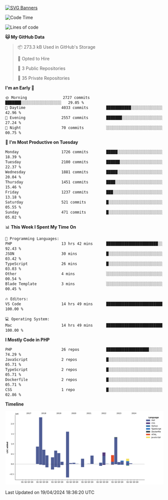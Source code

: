 [![SVG Banners](https://svg-banners.vercel.app/api?type=glitch&text1=Gere_Lajos%F0%9F%92%BB&width=800&height=400)](https://github.com/Akshay090/svg-banners)

<!--START_SECTION:waka-->
![Code Time](http://img.shields.io/badge/Code%20Time-1%2C551%20hrs%2053%20mins-blue)

![Lines of code](https://img.shields.io/badge/From%20Hello%20World%20I%27ve%20Written-11.3%20million%20lines%20of%20code-blue)

**🐱 My GitHub Data** 

> 📦 273.3 kB Used in GitHub's Storage 
 > 
> 💼 Opted to Hire
 > 
> 📜 3 Public Repositories 
 > 
> 🔑 35 Private Repositories 
 > 
**I'm an Early 🐤** 

```text
🌞 Morning                2727 commits        ███████░░░░░░░░░░░░░░░░░░   29.05 % 
🌆 Daytime                4033 commits        ███████████░░░░░░░░░░░░░░   42.96 % 
🌃 Evening                2557 commits        ███████░░░░░░░░░░░░░░░░░░   27.24 % 
🌙 Night                  70 commits          ░░░░░░░░░░░░░░░░░░░░░░░░░   00.75 % 
```
📅 **I'm Most Productive on Tuesday** 

```text
Monday                   1726 commits        █████░░░░░░░░░░░░░░░░░░░░   18.39 % 
Tuesday                  2100 commits        ██████░░░░░░░░░░░░░░░░░░░   22.37 % 
Wednesday                1881 commits        █████░░░░░░░░░░░░░░░░░░░░   20.04 % 
Thursday                 1451 commits        ████░░░░░░░░░░░░░░░░░░░░░   15.46 % 
Friday                   1237 commits        ███░░░░░░░░░░░░░░░░░░░░░░   13.18 % 
Saturday                 521 commits         █░░░░░░░░░░░░░░░░░░░░░░░░   05.55 % 
Sunday                   471 commits         █░░░░░░░░░░░░░░░░░░░░░░░░   05.02 % 
```


📊 **This Week I Spent My Time On** 

```text
💬 Programming Languages: 
PHP                      13 hrs 42 mins      ███████████████████████░░   92.43 % 
JSON                     30 mins             █░░░░░░░░░░░░░░░░░░░░░░░░   03.42 % 
TypeScript               26 mins             █░░░░░░░░░░░░░░░░░░░░░░░░   03.03 % 
Other                    4 mins              ░░░░░░░░░░░░░░░░░░░░░░░░░   00.54 % 
Blade Template           3 mins              ░░░░░░░░░░░░░░░░░░░░░░░░░   00.45 % 

🔥 Editors: 
VS Code                  14 hrs 49 mins      █████████████████████████   100.00 % 

💻 Operating System: 
Mac                      14 hrs 49 mins      █████████████████████████   100.00 % 
```

**I Mostly Code in PHP** 

```text
PHP                      26 repos            ███████████████████░░░░░░   74.29 % 
JavaScript               2 repos             █░░░░░░░░░░░░░░░░░░░░░░░░   05.71 % 
TypeScript               2 repos             █░░░░░░░░░░░░░░░░░░░░░░░░   05.71 % 
Dockerfile               2 repos             █░░░░░░░░░░░░░░░░░░░░░░░░   05.71 % 
CSS                      1 repo              █░░░░░░░░░░░░░░░░░░░░░░░░   02.86 % 
```



**Timeline**

![Lines of Code chart](https://raw.githubusercontent.com/gere-lajos/gere-lajos/main/assets/bar_graph.png)


 Last Updated on 19/04/2024 18:36:20 UTC
<!--END_SECTION:waka-->
